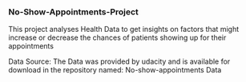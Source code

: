 ### No-Show-Appointments-Project
This project analyses Health Data to get insights on factors that might increase or decrease the chances of  patients showing up for their appointments

Data Source: The Data was provided by udacity and is available for download in the repository named: No-show-appointments Data
